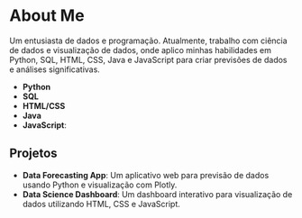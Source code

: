 # About Me
Um entusiasta de dados e programação. Atualmente, trabalho com ciência de dados e visualização de dados, onde aplico minhas habilidades em Python, SQL, HTML, CSS, Java e JavaScript para criar previsões de dados e análises significativas.

- **Python**
- **SQL**
- **HTML/CSS**
- **Java**
- **JavaScript**:

## Projetos
- **Data Forecasting App**: Um aplicativo web para previsão de dados usando Python e visualização com Plotly.
- **Data Science Dashboard**: Um dashboard interativo para visualização de dados utilizando HTML, CSS e JavaScript.
